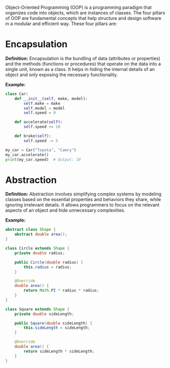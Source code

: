 Object-Oriented Programming (OOP) is a programming paradigm that organizes code into objects, which are instances of classes. The four pillars of OOP are fundamental concepts that help structure and design software in a modular and efficient way. These four pillars are:

# Encapsulation
**Definition:** Encapsulation is the bundling of data (attributes or properties) and the methods (functions or procedures) that operate on the data into a single unit, known as a class. It helps in hiding the internal details of an object and only exposing the necessary functionality.

**Example:**
```python
class Car:
    def __init__(self, make, model):
        self.make = make
        self.model = model
        self.speed = 0

    def accelerate(self):
        self.speed += 10

    def brake(self):
        self.speed -= 5

my_car = Car("Toyota", "Camry")
my_car.accelerate()
print(my_car.speed)  # Output: 10
```

# Abstraction

**Definition:**
Abstraction involves simplifying complex systems by modeling classes based on the essential properties and behaviors they share, while ignoring irrelevant details. It allows programmers to focus on the relevant aspects of an object and hide unnecessary complexities.

**Example:**
```java
abstract class Shape {
    abstract double area();
}

class Circle extends Shape {
    private double radius;

    public Circle(double radius) {
        this.radius = radius;
    }

    @Override
    double area() {
        return Math.PI * radius * radius;
    }
}

class Square extends Shape {
    private double sideLength;

    public Square(double sideLength) {
        this.sideLength = sideLength;
    }

    @Override
    double area() {
        return sideLength * sideLength;
    }
}

```
